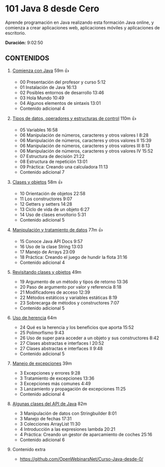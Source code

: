 # 101 Java 8 desde Cero

Aprende programación en Java realizando esta formación Java online, y comienza a crear aplicaciones web, aplicaciones móviles y aplicaciones de escritorio.

**Duración:** 9:02:50

## CONTENIDOS 
  
1. [Comienza con Java](101_Java_8_desde_Cero/01_Comienza_con_Java.md) 59m :+1:
   * 00 Presentación del profesor y curso 5:12 
   * 01 Instalación de Java 16:13 
   * 02 Posibles entornos de desarrollo 13:46 
   * 03 Hola Mundo 10:49 
   * 04 Algunos elementos de sintaxis 13:01 
   * Contenido adicional 4

2. [Tipos de datos, operadores y estructuras de control](101_Java_8_desde_Cero/02_Tipos_de_datos_operadores_y_estructuras_de_control.md) 110m :+1:
   * 05 Variables 16:58 
   * 06 Manipulación de números, caracteres y otros valores I 8:28 
   * 06 Manipulación de números, caracteres y otros valores II 15:39 
   * 06 Manipulación de números, caracteres y otros valores III 8:13 
   * 06 Manipulación de números, caracteres y otros valores IV 15:52 
   * 07 Estructura de decisión 21:22 
   * 08 Estructura de repetición 13:01 
   * 09 Práctica: Creando una calculadora 11:13 
   * Contenido adicional  7
   
3. [Clases y objetos](101_Java_8_desde_Cero/03_Clases_y_objetos.md) 58m :+1:
   * 10 Orientación de objetos 22:58 
   * 11 Los constructores 9:07 
   * 12 Getters y setters 14:28 
   * 13 Ciclo de vida de un objeto 6:27 
   * 14 Uso de clases envoltorio 5:31 
   * Contenido adicional 5

4. [Manipulación y tratamiento de datos](101_Java_8_desde_Cero/04_Manipulacion_y_tratamiento_de_datos.md) 77m :+1:
   * 15 Conoce Java API Docs 9:57 
   * 16 Uso de la clase String 13:03 
   * 17 Manejo de Arrays 23:09 
   * 18 Práctica: Creando el juego de hundir la flota 31:16 
   * Contenido adicional 4

5. [Revisitando clases y objetos](101_Java_8_desde_Cero/05_Revisitando_clases_y_objetos.md) 49m
   * 19 Argumento de un método y tipos de retorno 13:36 
   * 20 Paso de argumento por valor y referencia 8:18 
   * 21 Modificadores de acceso 12:39 
   * 22 Métodos estáticos y variables estáticas 8:19 
   * 23 Sobrecarga de métodos y constructores 7:07 
   * Contenido adicional 5

6. [Uso de herencia](101_Java_8_desde_Cero/06_Uso_de_herencia.md) 64m
   * 24 Qué es la herencia y los beneficios que aporta 15:52 
   * 25 Polimorfismo 9:43 
   * 26 Uso de super para acceder a un objeto y sus constructores 8:42 
   * 27 Clases abstractas e interfaces I 20:52 
   * 27 Clases abstractas e interfaces II 9:48 
   * Contenido adicional 5
   
7. [Manejo de excepciones](101_Java_8_desde_Cero/07_Manejo_de_excepciones.md) 39m
   * 3 Excepciones y errores 9:28 
   * 3 Tratamiento de excepciones 13:36 
   * 3 Excepciones más comunes 4:49 
   * 3 Lanzamiento y propagación de excepciones 11:25 
   * Contenido adicional 4
   
8. [Algunas clases del API de Java](101_Java_8_desde_Cero/08_Algunas_clases_del_API_de_Java.md) 82m
   * 3 Manipulación de datos con Stringbuilder 8:01 
   * 3 Manejo de fechas 17:31 
   * 3 Colecciones ArrayList 11:30 
   * 4 Introducción a las expresiones lambda 20:21 
   * 4 Práctica: Creando un gestor de aparcamiento de coches 25:16 
   * Contenido adicional 6
   
9. Contenido extra
   * https://github.com/OpenWebinarsNet/Curso-Java-desde-0/
